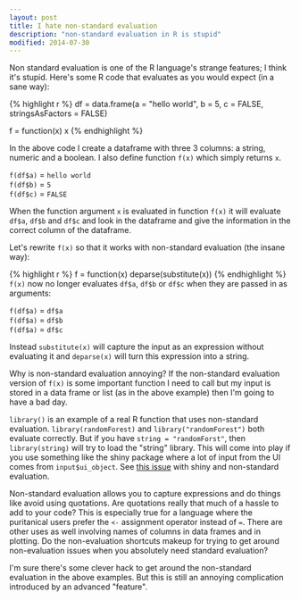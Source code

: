 ```yaml
---
layout: post
title: I hate non-standard evaluation
description: "non-standard evaluation in R is stupid"
modified: 2014-07-30
---
```



Non standard evaluation is one of the R language's strange features; I think it's stupid.  Here's some R code that evaluates as you would expect (in a sane way):

{% highlight r %}
df = data.frame(a = "hello world", b = 5, c = FALSE, stringsAsFactors = FALSE)

f = function(x) x
{% endhighlight %}

In the above code I create a dataframe with three 3 columns: a string, numeric and a boolean.  I also define function `f(x)` which simply returns `x`.  

`f(df$a)` = `hello world` <br>
`f(df$b)` = `5` <br>
`f(df$c)` = `FALSE` <br>

When the function argument `x` is evaluated in function `f(x)` it will evaluate `df$a`, `df$b` and `df$c` and look in the dataframe and give the information in the correct column of the dataframe.

Let's rewrite `f(x)` so that it works with non-standard evaluation (the insane way):

{% highlight r %}
f = function(x) deparse(substitute(x))
{% endhighlight %}
`f(x)` now no longer evaluates `df$a`, `df$b` or `df$c` when they are passed in as arguments: 

`f(df$a)` = `df$a` <br>
`f(df$a)` = `df$b` <br>
`f(df$a)` = `df$c` <br>

Instead `substitute(x)` will capture the input as an expression without evaluating it and `deparse(x)` will turn this expression into a string.

Why is non-standard evaluation annoying?  If the non-standard evaluation version of `f(x)` is some important function I need to call but my input is stored in a data frame or list (as in the above example) then I'm going to have a bad day.

`library()` is an example of a real R function that uses non-standard evaluation.  `library(randomForest)` and `library("randomForest")` both evaluate correctly.  But if you have `string = "randomForst"`, then `library(string)` will try to load the "string" library.  This will come into play if you use something like the shiny package where a lot of input from the UI comes from `input$ui_object`.  See [this issue](https://groups.google.com/forum/#!topic/manipulatr/SBRIOQpAz_0) with shiny and non-standard evaluation.

Non-standard evaluation allows you to capture expressions and do things like avoid using quotations.  Are quotations really that much of a hassle to add to your code?  This is especially true for a language where the puritanical users prefer the `<-` assignment operator instead of `=`.  There are other uses as well involving names of columns in data frames and in plotting.  Do the non-evaluation shortcuts makeup for trying to get around non-evaluation issues when you absolutely need standard evaluation?

I'm sure there's some clever hack to get around the non-standard evaluation in the above examples.  But this is still an annoying complication introduced by an advanced "feature".
